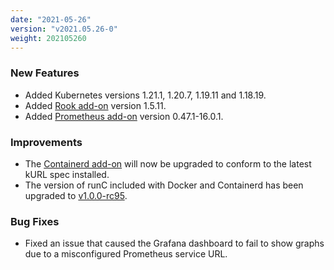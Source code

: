 ```yaml
---
date: "2021-05-26"
version: "v2021.05.26-0"
weight: 202105260
---
```


### <span class="label label-green">New Features</span>
- Added Kubernetes versions 1.21.1, 1.20.7, 1.19.11 and 1.18.19.
- Added [Rook add-on](/docs/add-ons/rook) version 1.5.11.
- Added [Prometheus add-on](/docs/add-ons/prometheus) version 0.47.1-16.0.1.

### <span class="label label-blue">Improvements</span>
- The [Containerd add-on](/docs/add-ons/containerd) will now be upgraded to conform to the latest kURL spec installed.
- The version of runC included with Docker and Containerd has been upgraded to [v1.0.0-rc95](https://github.com/opencontainers/runc/releases/tag/v1.0.0-rc95).

### <span class="label label-orange">Bug Fixes</span>
- Fixed an issue that caused the Grafana dashboard to fail to show graphs due to a misconfigured Prometheus service URL.
